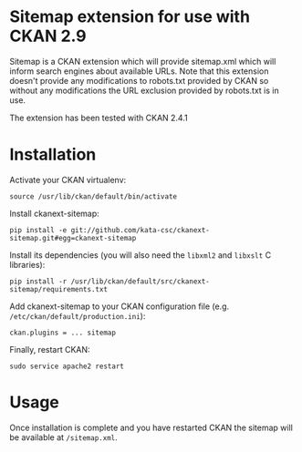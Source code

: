 # Sitemap extension for use with CKAN 2.9

Sitemap is a CKAN extension which will provide sitemap.xml which will inform search engines about available
URLs. Note that this extension doesn't provide any modifications to robots.txt provided by CKAN so without any
modifications the URL exclusion provided by robots.txt is in use.

The extension has been tested with CKAN 2.4.1


Installation
============

Activate your CKAN virtualenv:

    source /usr/lib/ckan/default/bin/activate

Install ckanext-sitemap:

    pip install -e git://github.com/kata-csc/ckanext-sitemap.git#egg=ckanext-sitemap

Install its dependencies (you will also need the `libxml2` and `libxslt` C libraries):

    pip install -r /usr/lib/ckan/default/src/ckanext-sitemap/requirements.txt

Add ckanext-sitemap to your CKAN configuration file (e.g. `/etc/ckan/default/production.ini`):

    ckan.plugins = ... sitemap

Finally, restart CKAN:

    sudo service apache2 restart


Usage
=====

Once installation is complete and you have restarted CKAN the sitemap will be available at `/sitemap.xml`.


